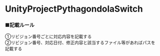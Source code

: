 # UnityProjectPythagondolaSwitch
### ■記載ルール<br>
①リビジョン番号ごとに対応内容を記載する<br>
②リビジョン番号、対応日付、修正内容と該当するファイル等があればパスを記載する<br>
